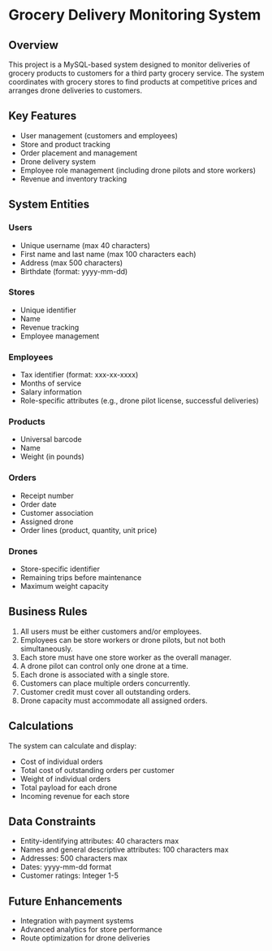 # Grocery Delivery Monitoring System

## Overview

This project is a MySQL-based system designed to monitor deliveries of grocery products to customers for a third party grocery service. The system coordinates with grocery stores to find products at competitive prices and arranges drone deliveries to customers.

## Key Features

- User management (customers and employees)
- Store and product tracking
- Order placement and management
- Drone delivery system
- Employee role management (including drone pilots and store workers)
- Revenue and inventory tracking

## System Entities

### Users
- Unique username (max 40 characters)
- First name and last name (max 100 characters each)
- Address (max 500 characters)
- Birthdate (format: yyyy-mm-dd)

### Stores
- Unique identifier
- Name
- Revenue tracking
- Employee management

### Employees
- Tax identifier (format: xxx-xx-xxxx)
- Months of service
- Salary information
- Role-specific attributes (e.g., drone pilot license, successful deliveries)

### Products
- Universal barcode
- Name
- Weight (in pounds)

### Orders
- Receipt number
- Order date
- Customer association
- Assigned drone
- Order lines (product, quantity, unit price)

### Drones
- Store-specific identifier
- Remaining trips before maintenance
- Maximum weight capacity

## Business Rules

1. All users must be either customers and/or employees.
2. Employees can be store workers or drone pilots, but not both simultaneously.
3. Each store must have one store worker as the overall manager.
4. A drone pilot can control only one drone at a time.
5. Each drone is associated with a single store.
6. Customers can place multiple orders concurrently.
7. Customer credit must cover all outstanding orders.
8. Drone capacity must accommodate all assigned orders.

## Calculations

The system can calculate and display:
- Cost of individual orders
- Total cost of outstanding orders per customer
- Weight of individual orders
- Total payload for each drone
- Incoming revenue for each store

## Data Constraints

- Entity-identifying attributes: 40 characters max
- Names and general descriptive attributes: 100 characters max
- Addresses: 500 characters max
- Dates: yyyy-mm-dd format
- Customer ratings: Integer 1-5

## Future Enhancements

- Integration with payment systems
- Advanced analytics for store performance
- Route optimization for drone deliveries
